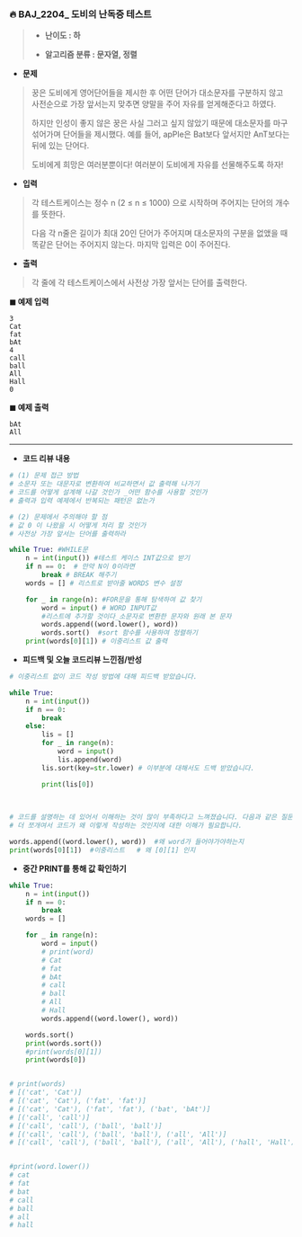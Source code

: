 ### 🔥 BAJ_2204_ 도비의 난독증 테스트 



> * **난이도 : 하** 
>
> * **알고리즘 분류 : 문자열, 정렬**



* **문제** 

> 꿍은 도비에게 영어단어들을 제시한 후 어떤 단어가 대소문자를 구분하지 않고 사전순으로 가장 앞서는지 맞추면 양말을 주어 자유를 얻게해준다고 하였다.
>
> 하지만 인성이 좋지 않은 꿍은 사실 그러고 싶지 않았기 때문에 대소문자를 마구 섞어가며 단어들을 제시했다. 예를 들어, apPle은 Bat보다 앞서지만 AnT보다는 뒤에 있는 단어다.
>
> 도비에게 희망은 여러분뿐이다! 여러분이 도비에게 자유를 선물해주도록 하자!



* **입력** 

> 각 테스트케이스는 정수 n (2 ≤ n ≤ 1000) 으로 시작하며 주어지는 단어의 개수를 뜻한다.
>
> 다음 각 n줄은 길이가 최대 20인 단어가 주어지며 대소문자의 구분을 없앴을 때 똑같은 단어는 주어지지 않는다.  마지막 입력은 0이 주어진다.



* **출력** 

> 각 줄에 각 테스트케이스에서 사전상 가장 앞서는 단어를 출력한다.



**◼ 예제 입력**

```
3
Cat
fat
bAt
4
call
ball
All
Hall
0
```

**◼ 예제 출력** 

```
bAt
All
```



---



* **코드 리뷰 내용** 

```python
# (1) 문제 접근 방법 
# 소문자 또는 대문자로 변환하여 비교하면서 값 출력해 나가기
# 코드를 어떻게 설계해 나갈 것인가 _어떤 함수를 사용할 것인가
# 출력과 입력 예제에서 반복되는 패턴은 없는가 

# (2) 문제에서 주의해야 할 점
# 값 0 이 나왔을 시 어떻게 처리 할 것인가
# 사전상 가장 앞서는 단어를 출력하라 

while True: #WHILE문 
    n = int(input()) #테스트 케이스 INT값으로 받기
    if n == 0:  # 만약 N이 0이라면 
        break # BREAK 해주기
    words = [] # 리스트로 받아줄 WORDS 변수 설정

    for _ in range(n): #FOR문을 통해 탐색하여 값 찾기
        word = input() # WORD INPUT값
        #리스트에 추가할 것이다_소문자로 변환한 문자와 원래 본 문자   
        words.append((word.lower(), word)) 
        words.sort()  #sort 함수를 사용하여 정렬하기 
    print(words[0][1]) # 이중리스트 값 출력 
```





* **피드백 및 오늘 코드리뷰 느낀점/반성**

```python
# 이중리스트 없이 코드 작성 방법에 대해 피드백 받았습니다. 

while True:
    n = int(input())
    if n == 0:
        break
    else:
        lis = []
        for _ in range(n):
            word = input()
            lis.append(word)
        lis.sort(key=str.lower) # 이부분에 대해서도 드백 받았습니다. 

        print(lis[0])
        
        

# 코드를 설명하는 데 있어서 이해하는 것이 많이 부족하다고 느껴졌습니다. 다음과 같은 질문사항을 받았는데도 불구하고 잘 설명하지 못한 점에 대해 다음 코드 리뷰 시 어떤 점이 필요한지 생각할 수 있게 되었고, 
# 더 쪼개여서 코드가 왜 이렇게 작성하는 것인지에 대한 이해가 필요합니다. 

words.append((word.lower(), word))  #왜 word가 들어야가야하는지
print(words[0][1])  #이중리스트   # 왜 [0][1] 인지 
```



* **중간 PRINT를 통해 값 확인하기** 

```python
while True:
    n = int(input())
    if n == 0: 
        break
    words = []

    for _ in range(n):
        word = input()
        # print(word)
        # Cat
        # fat
        # bAt
        # call
        # ball
        # All
        # Hall
        words.append((word.lower(), word))

    words.sort()
    print(words.sort())
    #print(words[0][1])
    print(words[0])


# print(words)
# [('cat', 'Cat')]
# [('cat', 'Cat'), ('fat', 'fat')]
# [('cat', 'Cat'), ('fat', 'fat'), ('bat', 'bAt')]
# [('call', 'call')]
# [('call', 'call'), ('ball', 'ball')]
# [('call', 'call'), ('ball', 'ball'), ('all', 'All')]
# [('call', 'call'), ('ball', 'ball'), ('all', 'All'), ('hall', 'Hall')]


#print(word.lower())
# cat
# fat
# bat
# call
# ball
# all
# hall
```

